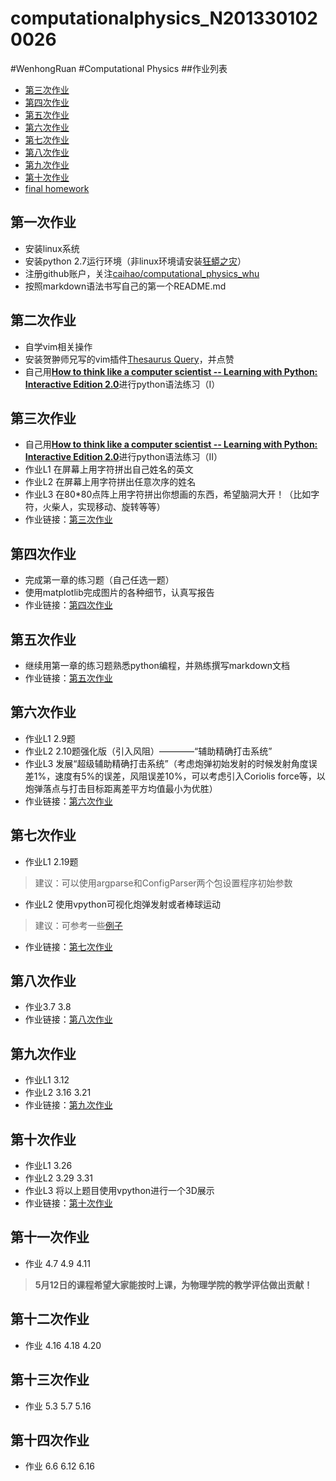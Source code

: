 # computationalphysics_N2013301020026
#WenhongRuan
#Computational Physics
##作业列表
- [第三次作业](https://github.com/rwh457/computationalphysics_N2013301020026/blob/master/Homework3/homework3.md)
- [第四次作业](https://github.com/rwh457/computationalphysics_N2013301020026/blob/master/Homework4/homework4.md)
- [第五次作业](https://github.com/rwh457/computationalphysics_N2013301020026/blob/master/Homework5/homework5.md)
- [第六次作业](https://github.com/rwh457/computationalphysics_N2013301020026/blob/master/Homework6/homework6.md)
- [第七次作业](https://github.com/rwh457/computationalphysics_N2013301020026/blob/master/Homework7/homework7.md)
- [第八次作业](https://www.zybuluo.com/rwh405/note/370283)
- [第九次作业](https://www.zybuluo.com/rwh405/note/371701)
- [第十次作业](https://www.zybuluo.com/rwh405/note/412463)
- [final homework](https://www.zybuluo.com/rwh405/note/414503)

## 第一次作业
- 安装linux系统
- 安装python 2.7运行环境（非linux环境请安装[狂蟒之灾](https://www.continuum.io/)）
- 注册github账户，关注[caihao/computational_physics_whu](https://github.com/caihao/computational_physics_whu)
- 按照markdown语法书写自己的第一个README.md

## 第二次作业
- 自学vim相关操作
- 安装贺翀师兄写的vim插件[Thesaurus Query](https://github.com/Ron89/thesaurus_query.vim)，并点赞
- 自己用[**How to think like a computer scientist -- Learning with Python: Interactive Edition 2.0**](http://interactivepython.org/runestone/static/thinkcspy/index.html)进行python语法练习（I）

## 第三次作业
- 自己用[**How to think like a computer scientist -- Learning with Python: Interactive Edition 2.0**](http://interactivepython.org/runestone/static/thinkcspy/index.html)进行python语法练习（II）
- 作业L1 在屏幕上用字符拼出自己姓名的英文
- 作业L2 在屏幕上用字符拼出任意次序的姓名
- 作业L3 在80*80点阵上用字符拼出你想画的东西，希望脑洞大开！（比如字符，火柴人，实现移动、旋转等等）
- 作业链接：[第三次作业](https://github.com/rwh457/computationalphysics_N2013301020026/blob/master/Homework3/homework3.md)

## 第四次作业
- 完成第一章的练习题（自己任选一题）
- 使用matplotlib完成图片的各种细节，认真写报告
- 作业链接：[第四次作业](https://github.com/rwh457/computationalphysics_N2013301020026/blob/master/Homework4/homework4.md)

## 第五次作业
- 继续用第一章的练习题熟悉python编程，并熟练撰写markdown文档
- 作业链接：[第五次作业](https://github.com/rwh457/computationalphysics_N2013301020026/blob/master/Homework5/homework5.md)

## 第六次作业
- 作业L1 2.9题
- 作业L2 2.10题强化版（引入风阻）————“辅助精确打击系统”
- 作业L3 发展“超级辅助精确打击系统”（考虑炮弹初始发射的时候发射角度误差1%，速度有5%的误差，风阻误差10%，可以考虑引入Coriolis force等，以炮弹落点与打击目标距离差平方均值最小为优胜）
- 作业链接：[第六次作业](https://github.com/rwh457/computationalphysics_N2013301020026/blob/master/Homework6/homework6.md)

## 第七次作业
- 作业L1 2.19题
> 建议：可以使用argparse和ConfigParser两个包设置程序初始参数

- 作业L2 使用vpython可视化炮弹发射或者棒球运动
> 建议：可参考一些[例子](http://www.visualrelativity.com/vpython/) 
- 作业链接：[第七次作业](https://github.com/rwh457/computationalphysics_N2013301020026/blob/master/Homework7/homework7.md)

## 第八次作业
- 作业3.7 3.8
- 作业链接：[第八次作业](https://www.zybuluo.com/rwh405/note/370283)

## 第九次作业
- 作业L1 3.12
- 作业L2 3.16 3.21
- 作业链接：[第九次作业](https://www.zybuluo.com/rwh405/note/371701)

## 第十次作业
- 作业L1 3.26
- 作业L2 3.29 3.31
- 作业L3 将以上题目使用vpython进行一个3D展示
- 作业链接：[第十次作业](https://www.zybuluo.com/rwh405/note/412463)


## 第十一次作业
- 作业 4.7 4.9 4.11
> **5月12日的课程希望大家能按时上课，为物理学院的教学评估做出贡献！**

## 第十二次作业
- 作业 4.16 4.18 4.20

## 第十三次作业
- 作业 5.3 5.7 5.16

## 第十四次作业
- 作业 6.6 6.12 6.16





